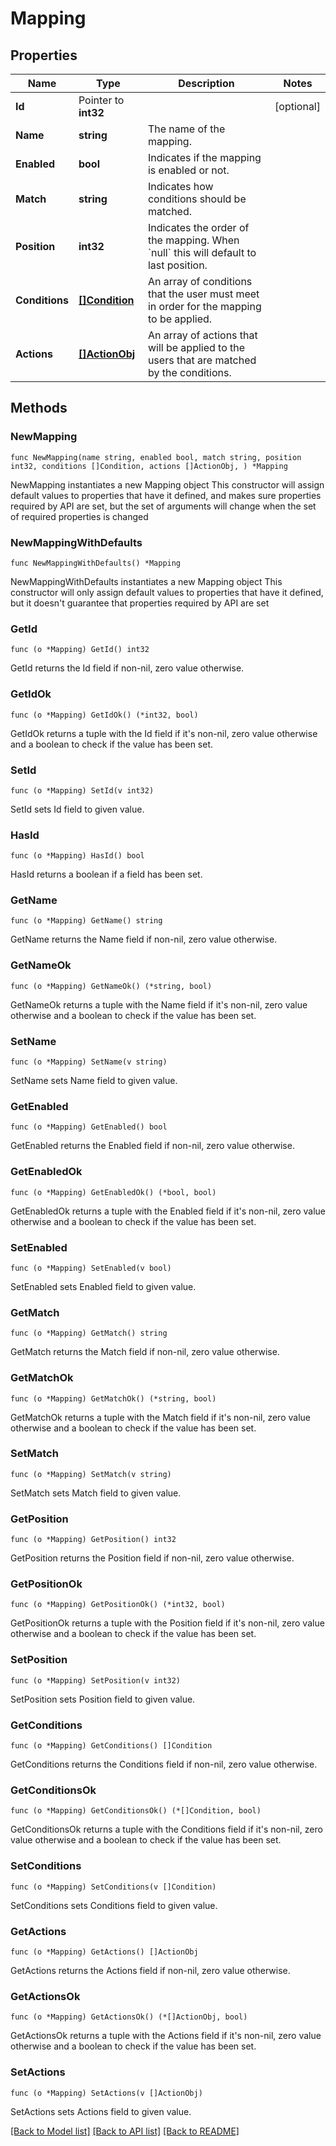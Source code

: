 # Mapping

## Properties

Name | Type | Description | Notes
------------ | ------------- | ------------- | -------------
**Id** | Pointer to **int32** |  | [optional] 
**Name** | **string** | The name of the mapping. | 
**Enabled** | **bool** | Indicates if the mapping is enabled or not. | 
**Match** | **string** | Indicates how conditions should be matched. | 
**Position** | **int32** | Indicates the order of the mapping. When &#x60;null&#x60; this will default to last position. | 
**Conditions** | [**[]Condition**](Condition.md) | An array of conditions that the user must meet in order for the mapping to be applied. | 
**Actions** | [**[]ActionObj**](ActionObj.md) | An array of actions that will be applied to the users that are matched by the conditions. | 

## Methods

### NewMapping

`func NewMapping(name string, enabled bool, match string, position int32, conditions []Condition, actions []ActionObj, ) *Mapping`

NewMapping instantiates a new Mapping object
This constructor will assign default values to properties that have it defined,
and makes sure properties required by API are set, but the set of arguments
will change when the set of required properties is changed

### NewMappingWithDefaults

`func NewMappingWithDefaults() *Mapping`

NewMappingWithDefaults instantiates a new Mapping object
This constructor will only assign default values to properties that have it defined,
but it doesn't guarantee that properties required by API are set

### GetId

`func (o *Mapping) GetId() int32`

GetId returns the Id field if non-nil, zero value otherwise.

### GetIdOk

`func (o *Mapping) GetIdOk() (*int32, bool)`

GetIdOk returns a tuple with the Id field if it's non-nil, zero value otherwise
and a boolean to check if the value has been set.

### SetId

`func (o *Mapping) SetId(v int32)`

SetId sets Id field to given value.

### HasId

`func (o *Mapping) HasId() bool`

HasId returns a boolean if a field has been set.

### GetName

`func (o *Mapping) GetName() string`

GetName returns the Name field if non-nil, zero value otherwise.

### GetNameOk

`func (o *Mapping) GetNameOk() (*string, bool)`

GetNameOk returns a tuple with the Name field if it's non-nil, zero value otherwise
and a boolean to check if the value has been set.

### SetName

`func (o *Mapping) SetName(v string)`

SetName sets Name field to given value.


### GetEnabled

`func (o *Mapping) GetEnabled() bool`

GetEnabled returns the Enabled field if non-nil, zero value otherwise.

### GetEnabledOk

`func (o *Mapping) GetEnabledOk() (*bool, bool)`

GetEnabledOk returns a tuple with the Enabled field if it's non-nil, zero value otherwise
and a boolean to check if the value has been set.

### SetEnabled

`func (o *Mapping) SetEnabled(v bool)`

SetEnabled sets Enabled field to given value.


### GetMatch

`func (o *Mapping) GetMatch() string`

GetMatch returns the Match field if non-nil, zero value otherwise.

### GetMatchOk

`func (o *Mapping) GetMatchOk() (*string, bool)`

GetMatchOk returns a tuple with the Match field if it's non-nil, zero value otherwise
and a boolean to check if the value has been set.

### SetMatch

`func (o *Mapping) SetMatch(v string)`

SetMatch sets Match field to given value.


### GetPosition

`func (o *Mapping) GetPosition() int32`

GetPosition returns the Position field if non-nil, zero value otherwise.

### GetPositionOk

`func (o *Mapping) GetPositionOk() (*int32, bool)`

GetPositionOk returns a tuple with the Position field if it's non-nil, zero value otherwise
and a boolean to check if the value has been set.

### SetPosition

`func (o *Mapping) SetPosition(v int32)`

SetPosition sets Position field to given value.


### GetConditions

`func (o *Mapping) GetConditions() []Condition`

GetConditions returns the Conditions field if non-nil, zero value otherwise.

### GetConditionsOk

`func (o *Mapping) GetConditionsOk() (*[]Condition, bool)`

GetConditionsOk returns a tuple with the Conditions field if it's non-nil, zero value otherwise
and a boolean to check if the value has been set.

### SetConditions

`func (o *Mapping) SetConditions(v []Condition)`

SetConditions sets Conditions field to given value.


### GetActions

`func (o *Mapping) GetActions() []ActionObj`

GetActions returns the Actions field if non-nil, zero value otherwise.

### GetActionsOk

`func (o *Mapping) GetActionsOk() (*[]ActionObj, bool)`

GetActionsOk returns a tuple with the Actions field if it's non-nil, zero value otherwise
and a boolean to check if the value has been set.

### SetActions

`func (o *Mapping) SetActions(v []ActionObj)`

SetActions sets Actions field to given value.



[[Back to Model list]](../README.md#documentation-for-models) [[Back to API list]](../README.md#documentation-for-api-endpoints) [[Back to README]](../README.md)


